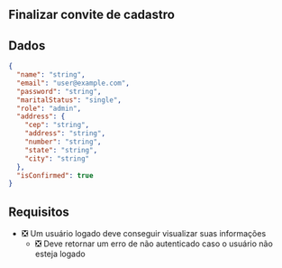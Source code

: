 ## Finalizar convite de cadastro

## Dados

```json
{
  "name": "string",
  "email": "user@example.com",
  "password": "string",
  "maritalStatus": "single",
  "role": "admin",
  "address": {
    "cep": "string",
    "address": "string",
    "number": "string",
    "state": "string",
    "city": "string"
  },
  "isConfirmed": true
}
```

## Requisitos

- ❎ Um usuário logado deve conseguir visualizar suas informações
  - ❎ Deve retornar um erro de não autenticado caso o usuário não esteja logado
